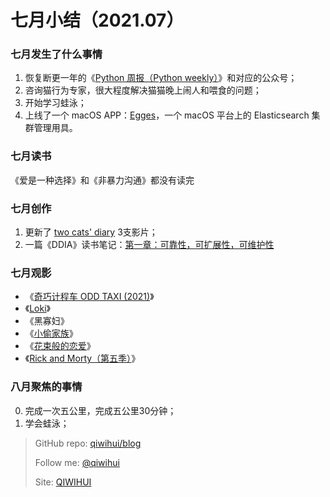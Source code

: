 # 七月小结（2021.07）

### 七月发生了什么事情

1. 恢复断更一年的《[Python 周报（Python weekly）](https://pyweekly.qiwihui.com/)》和对应的公众号；
2. 咨询猫行为专家，很大程度解决猫猫晚上闹人和喂食的问题；
3. 开始学习蛙泳；
4. 上线了一个 macOS APP：[Egges](https://egges.qiwihui.com/)，一个 macOS 平台上的 Elasticsearch 集群管理用具。

### 七月读书

《爱是一种选择》和《非暴力沟通》都没有读完

### 七月创作

1. 更新了 [two cats' diary](https://www.youtube.com/channel/UCNrMyfwfsQ98FQWcUKDiZIw) 3支影片；
2. 一篇《DDIA》读书笔记：[第一章：可靠性，可扩展性，可维护性](https://github.com/qiwihui/blog/issues/143)

### 七月观影

- 《[奇巧计程车 ODD TAXI (2021)](https://movie.douban.com/subject/35332568/)》
- 《[Loki](https://movie.douban.com/subject/30331432/)》
- 《黑寡妇》
- 《[小偷家族](https://m.douban.com/movie/subject/27622447/)》
- 《[花束般的恋爱](https://movie.douban.com/subject/34874432/)》
- 《[Rick and Morty（第五季）](https://movie.douban.com/subject/34908206//)》

### 八月聚焦的事情

0. 完成一次五公里，完成五公里30分钟；
1. 学会蛙泳；

> GitHub repo: [qiwihui/blog](https://github.com/qiwihui/blog)
>
> Follow me: [@qiwihui](https://github.com/qiwihui)
>
> Site: [QIWIHUI](https://qiwihui.com)


